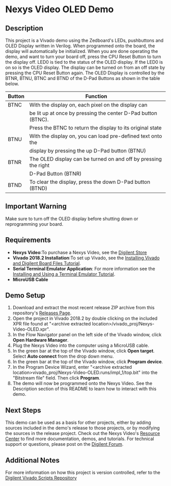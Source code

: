Nexys Video OLED Demo
==============
 
Description
--------------
This project is a Vivado demo using the Zedboard's LEDs, pushbuttons and OLED Display written in Verilog. When programmed onto the board,  the display will automatically be initialized. When you are done operating the demo, and want to turn your board off, press the CPU Reset Button to turn the display off. LED0 is tied to the status of the OLED display. If the LED0 is on so is the OLED display. The display can be turned on from an off state by pressing the CPU Reset Button again. The OLED Display is controlled by the BTNR, BTNU, BTNC and BTND of the D-Pad Buttons as shown in the table below.

| Button | Function                                                           |
| ------ | -----------------------------------------------------------------  |
| BTNC   | With the display on, each pixel on the display can                 | 
|        | be lit up at once by pressing the center D-Pad button (BTNC).      |
|        | Press the BTNC to return the display to its original state         |
| BTNU   | With the display on, you can load pre-defined text onto the        |
|        | display by pressing the up D-Pad button (BTNU)                     |                          
| BTNR   | The OLED display can be turned on and off by pressing the right    |
|        | D-Pad Button (BTNR)                                                |
| BTND   | To clear the display, press the down D-Pad button (BTND)           |

Important Warning
--------------
Make sure to turn off the OLED display before shutting down or reprogramming your board.
  
Requirements
--------------
* **Nexys Video**:To purchase a Nexys Video, see the [Digilent Store](https://store.digilentinc.com/nexys-video-artix-7-fpga-trainer-board-for-multimedia-applications/)
* **Vivado 2018.2 Installation**:To set up Vivado, see the [Installing Vivado and Digilent Board Files Tutorial](https://reference.digilentinc.com/vivado/installing-vivado/start).
* **Serial Terminal Emulator Application**: For more information see the [Installing and Using a Terminal Emulator Tutorial](https://reference.digilentinc.com/learn/programmable-logic/tutorials/tera-term).
* **MicroUSB Cable**
 
Demo Setup
--------------
1. Download and extract the most recent release ZIP archive from this repository's [Releases Page](https://github.com/Digilent/Nexys-Video-OLED/releases).
2. Open the project in Vivado 2018.2 by double clicking on the included XPR file found at "\<archive extracted location\>/vivado_proj/Nexys-Video-OLED.xpr".
3. In the Flow Navigator panel on the left side of the Vivado window, click **Open Hardware Manager**.
4. Plug the Nexys Video into the computer using a MicroUSB cable.
5. In the green bar at the top of the Vivado window, click **Open target**. Select **Auto connect** from the drop down menu.
6. In the green bar at the top of the Vivado window, click **Program device**.
7. In the Program Device Wizard, enter "\<archive extracted location\>vivado_proj/Nexys-Video-OLED.runs/impl_1/top.bit" into the "Bitstream file" field. Then click **Program**.
8. The demo will now be programmed onto the Nexys Video. See the Description section of this README to learn how to interact with this demo.

Next Steps
--------------
This demo can be used as a basis for other projects, either by adding sources included in the demo's release to those projects, or by modifying the sources in the release project.
 Check out the Nexys Video's [Resource Center](https://reference.digilentinc.com/reference/programmable-logic/nexys-video/start) to find more documentation, demos, and tutorials.
 For technical support or questions, please post on the [Digilent Forum](https://forum.digilentinc.com).

Additional Notes
--------------
For more information on how this project is version controlled, refer to the [Digilent Vivado Scripts Repository](https://github.com/digilent/digilent-vivado-scripts)
